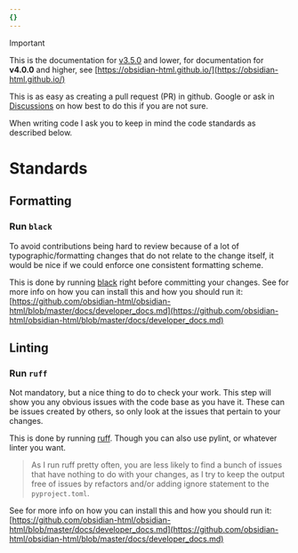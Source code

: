 ```yaml
---
{}
---
```

   
>[!important]   
> This is the documentation for [v3.5.0](../Changelog/v3.5.0.md) and lower, for documentation for **v4.0.0** and higher, see [https://obsidian-html.github.io/](https://obsidian-html.github.io/)   
   
This is as easy as creating a pull request (PR) in github. Google or ask in [Discussions](https://github.com/obsidian-html/obsidian-html/discussions) on how best to do this if you are not sure.   
   
When writing code I ask you to keep in mind the code standards as described below.    
   
# Standards   
## Formatting   
### Run `black`   
To avoid contributions being hard to review because of a lot of typographic/formatting changes that do not relate to the change itself, it would be nice if we could enforce one consistent formatting scheme.   
   
This is done by running [black](https://black.readthedocs.io/en/stable/index.html) right before committing your changes. See for more info on how you can install this and how you should run it: [https://github.com/obsidian-html/obsidian-html/blob/master/docs/developer_docs.md](https://github.com/obsidian-html/obsidian-html/blob/master/docs/developer_docs.md)   
   
## Linting   
### Run `ruff`   
Not mandatory, but a nice thing to do to check your work. This step will show you any obvious issues with the code base as you have it. These can be issues created by others, so only look at the issues that pertain to your changes.   
   
This is done by running [ruff](https://beta.ruff.rs/docs/). Though you can also use pylint, or whatever linter you want.    
   
> As I run ruff pretty often, you are less likely to find a bunch of issues that have nothing to do with your changes, as I try to keep the output free of issues by refactors and/or adding ignore statement to the `pyproject.toml`.   
   
See for more info on how you can install this and how you should run it: [https://github.com/obsidian-html/obsidian-html/blob/master/docs/developer_docs.md](https://github.com/obsidian-html/obsidian-html/blob/master/docs/developer_docs.md)